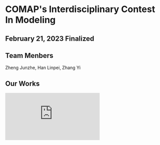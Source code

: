 # COMAP's Interdisciplinary Contest In Modeling

## February 21, 2023 Finalized
## Team Menbers
Zheng Junzhe, Han Linpei, Zhang Yi
## Our Works
![image](https://github.com/ZJZ0405/COMAP-ICM-2023/raw/main/illustration/Mindmap/Figure/GreenGDP.pdf)
